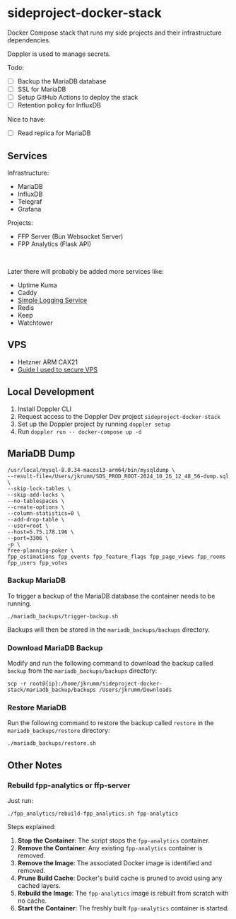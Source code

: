 # sideproject-docker-stack
Docker Compose stack that runs my side projects and their infrastructure dependencies.

Doppler is used to manage secrets.

Todo:
- [ ] Backup the MariaDB database
- [ ] SSL for MariaDB
- [ ] Setup GitHub Actions to deploy the stack
- [ ] Retention policy for InfluxDB

Nice to have:
- [ ] Read replica for MariaDB

## Services
Infrastructure:
- MariaDB
- InfluxDB
- Telegraf
- Grafana

Projects:
- FFP Server (Bun Websocket Server)
- FPP Analytics (Flask API)

<br />

Later there will probably be added more services like:
- Uptime Kuma
- Caddy
- [Simple Logging Service](https://github.com/jkrumm/simple-logging-service)
- Redis
- Keep
- Watchtower

## VPS
- Hetzner ARM CAX21
- [Guide I used to secure VPS](https://maximorlov.com/4-essential-steps-to-securing-a-vps/)

## Local Development
1. Install Doppler CLI
2. Request access to the Doppler Dev project `sideproject-docker-stack`
3. Set up the Doppler project by running `doppler setup`
4. Run `doppler run -- docker-compose up -d`

## MariaDB Dump
``` shell
/usr/local/mysql-8.0.34-macos13-arm64/bin/mysqldump \
--result-file=/Users/jkrumm/SDS_PROD_ROOT-2024_10_26_12_48_56-dump.sql \
--skip-lock-tables \
--skip-add-locks \
--no-tablespaces \
--create-options \
--column-statistics=0 \
--add-drop-table \
--user=root \
--host=5.75.178.196 \
--port=3306 \
-p \
free-planning-poker \
fpp_estimations fpp_events fpp_feature_flags fpp_page_views fpp_rooms fpp_users fpp_votes
```

### Backup MariaDB
To trigger a backup of the MariaDB database the container needs to be running.
``` shell
./mariadb_backups/trigger-backup.sh
```
Backups will then be stored in the `mariadb_backups/backups` directory.

### Download MariaDB Backup
Modify and run the following command to download the backup called `backup` from the `mariadb_backups/backups` directory:
``` shell
scp -r root@{ip}:/home/jkrumm/sideproject-docker-stack/mariadb_backup/backups /Users/jkrumm/Downloads
```

### Restore MariaDB
Run the following command to restore the backup called `restore` in the `mariadb_backups/restore` directory:
``` shell
./mariadb_backups/restore.sh
```

## Other Notes
### Rebuild fpp-analytics or ffp-server
Just run:
``` shell
./fpp_analytics/rebuild-fpp_analytics.sh fpp-analytics
```
Steps explained:
1. **Stop the Container**: The script stops the `fpp-analytics` container.
2. **Remove the Container**: Any existing `fpp-analytics` container is removed.
3. **Remove the Image**: The associated Docker image is identified and removed.
4. **Prune Build Cache**: Docker's build cache is pruned to avoid using any cached layers.
5. **Rebuild the Image**: The `fpp-analytics` image is rebuilt from scratch with no cache.
6. **Start the Container**: The freshly built `fpp-analytics` container is started.